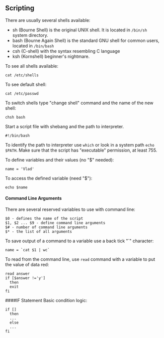 ## Scripting
There are usually several shells available:
- sh (Bourne Shell) is the original UNIX shell. It is located in ```/bin/sh``` system directory.
- bash (Bourne Again Shell) is the standard GNU shell for common users, located in ```/bin/bash```
- csh (C-shell) with the syntax resembling C language
- ksh (Kornshell) beginner's nightmare.

To see all shells available:
```
cat /etc/shells
```
To see default shell:
```
cat /etc/passwd
```
To switch shells type "change shell" command and the name of the new shell:
```
chsh bash
```
Start a script file with shebang and the path to interpreter.
```
#!/bin/bash
```
To identify the path to interpreter use ```which``` or look in a system path ```echo $PATH```. Make sure that the script has "executable" permission, at least 755.

To define variables and their values (no "$" needed):
```
name = 'Vlad'
```
To access the defined variable (need "$"):
```
echo $name
```
#### Command Line Arguments
There are several reserved variables to use with command line: 
```
$0 - defines the name of the script
$1, $2 ... $9 - define command line arguments
$# - number of command line arguments
$* - the list of all arguments
```
To save output of a command to a variable use a back tick "`" character:
```
name = `cat $1 | wc`
```
To read from the command line, use ```read``` command with a variable to put the value of data red:
```
read answer
if [$answer !='y']
  then
  exit
fi
```
####IF Statement
Basic condition logic:
```
if []
  then
  ...
  else
  ...
fi
```
